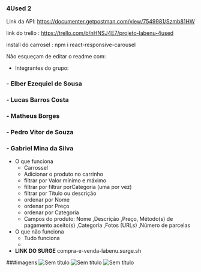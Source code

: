 ### 4Used 2
Link da API: https://documenter.getpostman.com/view/7549981/Szmb81HW

link do trello : https://trello.com/b/nHNSJ4E7/projeto-labenu-4used

install do carrosel : npm i react-responsive-carousel


Não esqueçam de editar o readme com: 
- Integrantes do grupo:
###    - Elber Ezequiel de Sousa
###    - Lucas Barros Costa
###    - Matheus Borges
###    - Pedro Vitor de Souza
###    - Gabriel Mina da Silva
- O que funciona
    - Carrossel
    - Adicionar o produto no carrinho
    - filtrar por Valor mínimo e máximo
    - filtrar por filtrar porCategoria (uma por vez)
    - filtrar por Título ou descrição
    - ordenar por Nome
    - ordenar por Preço
    - ordenar por Categoria
    - Campos do produto: Nome ,Descrição ,Preço, Método(s) de pagamento aceito(s) ,Categoria ,Fotos (URLs) ,Número de parcelas
- O que não funciona
    - Tudo funciona
    - 
- **LINK DO SURGE**
        compra-e-venda-labenu.surge.sh
    
###imagens
![Sem título](https://user-images.githubusercontent.com/67350243/113356982-8af96e00-9319-11eb-8659-652354ce4dc8.png)
![Sem título](https://user-images.githubusercontent.com/67350243/113357038-9fd60180-9319-11eb-8105-08c7f21983e0.png)
![Sem título](https://user-images.githubusercontent.com/67350243/113357408-5afe9a80-931a-11eb-9b0a-96b1021c1b8c.png)

